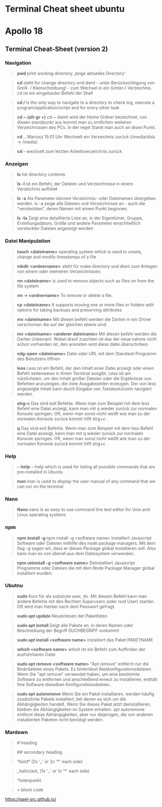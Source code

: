 # Terminal Cheat sheet ubuntu

# Apollo 18 
## Terminal Cheat-Sheet (version 2)


### Navigation
> **pwd** print working directory ‚zeige aktuelles Directory‘

> **cd** steht for change directory und dient - unter Berücksichtigung von Groß- / Kleinschreibung! - zum Wechsel in ein (Unter-) Verzeichnis. cd ist ein eingebauter Befehl der Shell

> **cd /** is the only way to navigate to a directory to check log, execute a program/application/script and for every other task

> **cd ~ (alt-gr +)** cd ~ damit wird der Home Ordner bezeichnet, von dissen standpunkt aus kommt man zu smtlichen weiteren Verzeichnissen des PCs. In der regel Staret man auch an disen Punkt.

> **cd ..** Mariusz 15:01 Uhr
Wechselt ein Verzeichnis zurück (/media/disk -> /media)

> **cd -** wechselt zum letzten Arbeitsverzeichnis zurück


### Anzeigen
> **ls** list directory contents

> **ls -l** ist ein Befehl, der Dateien und Verzeichnisse in einem Verzeichnis auflistet

> **ls -a** Als Parameter können Verzeichnis- oder Dateinamen übergeben werden.  ls -a zeige alle Dateien und Verzeichnisse an - auch die "versteckten", deren Namen mit einem Punkt beginnen.

> **ls -la** Zeigt eine detaillierte Liste an, in der Eigentümer, Gruppe, Erstellungsdatum, Größe und andere Parameter einschließlich versteckter Dateien angezeigt werden


### Datei Manipulation
> **touch \<dateiname>** operating system which is used to create, change and modify timestamps of a file

> **mkdir \<ordnername>** steht für make directory und dient zum Anlegen von einem oder mehreren Verzeichnissen.

> **rm \<dateiname>**  is used to remove objects such as files on from the file system

> **rm -r \<ordnername>** To remove or delete a file.

> **cp \<dateiname> <ordnername>** It supports moving one or more files or folders with options for taking backups and preserving attributes

> **mv \<dateiname> <verzeichnisname>** Mit diesen befehl werden die Darten in ein Ortner verschomen die auf der gleichen ebene sind.

> **mv \<dateiname> \<anderer dateiname>** Mit diesen befehl werden die Darten Unbenant.
Wobei drauf zuachten ist das der neue nahme nicht schon vorhanden ist, den ansnsten wird diese datei überschriben.

> **xdg-open \<dateiname>** Datei oder URL mit dem Standard-Programm des Benutzers öffnen

> **less** Less ist ein Befehl, der den Inhalt einer Datei anzeigt oder einen Befehl seitenweise in Ihrem Terminal ausgibt. Less ist am nützlichsten, um den Inhalt großer Dateien oder die Ergebnisse von Befehlen anzuzeigen, die viele Ausgabezeilen erzeugen. Der von less angezeigte Inhalt kann durch Eingabe von Tastaturkürzeln navigiert werden.

> **strg-c** Das sind exit Befehle. Wenn man zum Beispiel mit dem less Befehl eine Datei anzeigt, kann man mit q wieder zurück zur normalen Konsole springen. Oft, wenn man sonst nicht weißt wie man zu der normalen Konsole zurück kommt hilft strg+c .

> **q** Das sind exit Befehle. Wenn man zum Beispiel mit dem less Befehl eine Datei anzeigt, kann man mit q wieder zurück zur normalen Konsole springen. Oft, wenn man sonst nicht weißt wie man zu der normalen Konsole zurück kommt hilft strg+c .


### Help
> **<command> --help** --help which is used for listing all possible commands that are pre-installed in Ubuntu

> **man <command>** man is used to display the user manual of any command that we can run on the terminal

### Nano
> **Nano <dateiname>** nano is an easy to use command line text editor for Unix and Linux operating systems

### npm

> **npm install -g <software name>** npm install -g \<software name>
Installiert Javascript Software oder Dateien mithilfe des node package managers. Mit dem flag -g sagen wir, dass er dieses Package global installieren soll. Also kann man es von überall aus dem Dateisystem verwenden.

> **npm uninstall -g \<software name>** Deinstalliert Javascript Programme oder Dateien die mit dem Node Package Manager global installiert wurden.

### Ubutnu
> **sudo** Kurz für als substiute user, do. Mit diesem Befehl kann man andere Befehle mit den Rechten Superusers (oder root User) starten. Oft wird man hierbei nach dem Passwort gefragt.

> **sudo apt update** Neueinlesen der Paketlisten

> **sudo apt install <software name>** Zeigt alle Pakete an, in deren Namen oder Beschreibung der Begriff SUCHBEGRIFF vorkommt

> **sudo apt install \<software name>** installiert das Paket PAKETNAME 

> **which \<software name>** which ist ein Befehl zum Auffinden der ausführbaren Datei

> **sudo apt remove \<software name>** "Apt remove" entfernt nur die Binärdateien eines Pakets. Es hinterlässt Restkonfigurationsdateien. Wenn Sie "apt remove" verwendet haben, um eine bestimmte Software zu entfernen und anschließend erneut zu installieren, enthält Ihre Software dieselben Konfigurationsdateien.

> **sudo apt autoremove** Wenn Sie ein Paket installieren, werden häufig zusätzliche Pakete installiert, bei denen es sich um die Abhängigkeiten handelt. Wenn Sie dieses Paket jetzt deinstallieren, bleiben die Abhängigkeiten im System erhalten. apt autoremove entfernt diese Abhängigkeiten, aber nur diejenigen, die von anderen installierten Paketen nicht benötigt werden.

### Mardown
> \# heading

> \## secondary heading

> \**bold*\*      (2x '_' or 2x '*' each side)

> \_italicized_   (1x '_' or 1x '*' each side)

> *listenpunkt

> \> block code


 https://gael-src.github.io/ 
